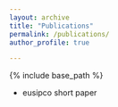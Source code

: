 ```yaml
---
layout: archive
title: "Publications"
permalink: /publications/
author_profile: true

---
```


{% include base_path %}

- eusipco short paper

